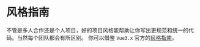 # 风格指南

不管是多人合作还是个人项目，好的项目风格能帮助让你写出更规范和统一的代码。当然每个团队都会有所区别。
你可以借鉴 `Vue3.x` 官方的[风格指南](https://v3.vuejs.org/style-guide/)。